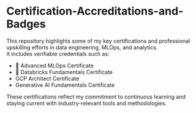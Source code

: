 # Certification-Accreditations-and-Badges

This repository highlights some of my key certifications and professional upskilling efforts in data engineering, MLOps, and analytics.  
It includes verifiable credentials such as:

- 📄 Advanced MLOps Certificate  
- 📄 Databricks Fundamentals Certificate
- GCP Architect Certificate
- Generative AI Fundamentals Certificate

These certifications reflect my commitment to continuous learning and staying current with industry-relevant tools and methodologies.
